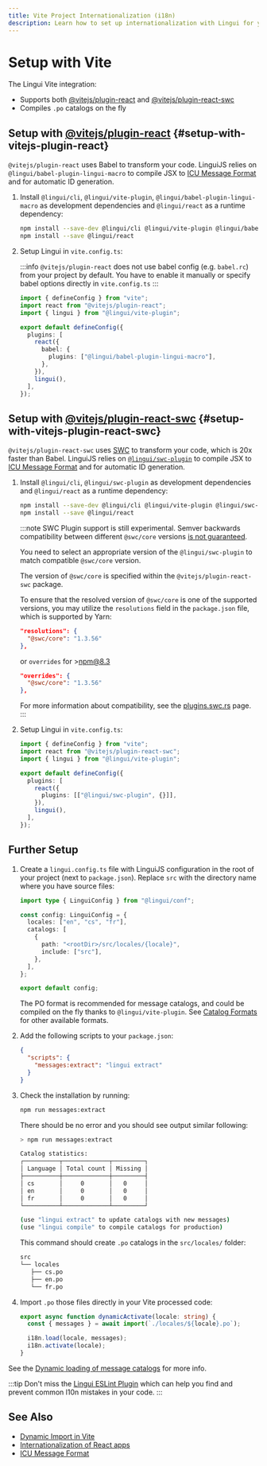 ```yaml
---
title: Vite Project Internationalization (i18n)
description: Learn how to set up internationalization with Lingui for your Vite project
---
```


# Setup with Vite

The Lingui Vite integration:

- Supports both [@vitejs/plugin-react](https://www.npmjs.com/package/@vitejs/plugin-react) and [@vitejs/plugin-react-swc](https://www.npmjs.com/package/@vitejs/plugin-react-swc)
- Compiles `.po` catalogs on the fly

## Setup with [@vitejs/plugin-react](https://www.npmjs.com/package/@vitejs/plugin-react) {#setup-with-vitejs-plugin-react}

`@vitejs/plugin-react` uses Babel to transform your code. LinguiJS relies on `@lingui/babel-plugin-lingui-macro` to compile JSX to [ICU Message Format](/docs/guides/message-format.md) and for automatic ID generation.

1.  Install `@lingui/cli`, `@lingui/vite-plugin`, `@lingui/babel-plugin-lingui-macro` as development dependencies and `@lingui/react` as a runtime dependency:

    ```bash npm2yarn
    npm install --save-dev @lingui/cli @lingui/vite-plugin @lingui/babel-plugin-lingui-macro
    npm install --save @lingui/react
    ```

2.  Setup Lingui in `vite.config.ts`:

    :::info
    `@vitejs/plugin-react` does not use babel config (e.g. `babel.rc`) from your project by default. You have to enable it manually or specify babel options directly in `vite.config.ts`
    :::

    ```ts title="vite.config.ts"
    import { defineConfig } from "vite";
    import react from "@vitejs/plugin-react";
    import { lingui } from "@lingui/vite-plugin";

    export default defineConfig({
      plugins: [
        react({
          babel: {
            plugins: ["@lingui/babel-plugin-lingui-macro"],
          },
        }),
        lingui(),
      ],
    });
    ```

## Setup with [@vitejs/plugin-react-swc](https://www.npmjs.com/package/@vitejs/plugin-react-swc) {#setup-with-vitejs-plugin-react-swc}

`@vitejs/plugin-react-swc` uses [SWC](https://swc.rs/) to transform your code, which is 20x faster than Babel. LinguiJS relies on [`@lingui/swc-plugin`](/docs/ref/swc-plugin.md) to compile JSX to [ICU Message Format](/docs/guides/message-format.md) and for automatic ID generation.

1.  Install `@lingui/cli`, `@lingui/swc-plugin` as development dependencies and `@lingui/react` as a runtime dependency:

    ```bash npm2yarn
    npm install --save-dev @lingui/cli @lingui/vite-plugin @lingui/swc-plugin
    npm install --save @lingui/react
    ```

    :::note
    SWC Plugin support is still experimental. Semver backwards compatibility between different `@swc/core` versions [is not guaranteed](https://github.com/swc-project/swc/issues/5060).

    You need to select an appropriate version of the `@lingui/swc-plugin` to match compatible `@swc/core` version.

    The version of `@swc/core` is specified within the `@vitejs/plugin-react-swc` package.

    To ensure that the resolved version of `@swc/core` is one of the supported versions, you may utilize the `resolutions` field in the `package.json` file, which is supported by Yarn:

    ```json
    "resolutions": {
      "@swc/core": "1.3.56"
    },
    ```

    or `overrides` for >npm@8.3

    ```json
    "overrides": {
      "@swc/core": "1.3.56"
    },
    ```

    For more information about compatibility, see the [plugins.swc.rs](https://plugins.swc.rs/) page.
    :::

2.  Setup Lingui in `vite.config.ts`:

    ```ts title="vite.config.ts"
    import { defineConfig } from "vite";
    import react from "@vitejs/plugin-react-swc";
    import { lingui } from "@lingui/vite-plugin";

    export default defineConfig({
      plugins: [
        react({
          plugins: [["@lingui/swc-plugin", {}]],
        }),
        lingui(),
      ],
    });
    ```

## Further Setup

1.  Create a `lingui.config.ts` file with LinguiJS configuration in the root of your project (next to `package.json`). Replace `src` with the directory name where you have source files:

    ```ts title="lingui.config.ts"
    import type { LinguiConfig } from "@lingui/conf";

    const config: LinguiConfig = {
      locales: ["en", "cs", "fr"],
      catalogs: [
        {
          path: "<rootDir>/src/locales/{locale}",
          include: ["src"],
        },
      ],
    };

    export default config;
    ```

    The PO format is recommended for message catalogs, and could be compiled on the fly thanks to `@lingui/vite-plugin`. See [Catalog Formats](/docs/ref/catalog-formats.md) for other available formats.

2.  Add the following scripts to your `package.json`:

    ```json title="package.json"
    {
      "scripts": {
        "messages:extract": "lingui extract"
      }
    }
    ```

3.  Check the installation by running:

    ```bash npm2yarn
    npm run messages:extract
    ```

    There should be no error and you should see output similar following:

    ```bash npm2yarn
    > npm run messages:extract

    Catalog statistics:
    ┌──────────┬─────────────┬─────────┐
    │ Language │ Total count │ Missing │
    ├──────────┼─────────────┼─────────┤
    │ cs       │     0       │   0     │
    │ en       │     0       │   0     │
    │ fr       │     0       │   0     │
    └──────────┴─────────────┴─────────┘

    (use "lingui extract" to update catalogs with new messages)
    (use "lingui compile" to compile catalogs for production)
    ```

    This command should create `.po` catalogs in the `src/locales/` folder:

    ```bash
    src
    └── locales
       ├── cs.po
       ├── en.po
       └── fr.po
    ```

4.  Import `.po` those files directly in your Vite processed code:

    ```ts
    export async function dynamicActivate(locale: string) {
      const { messages } = await import(`./locales/${locale}.po`);

      i18n.load(locale, messages);
      i18n.activate(locale);
    }
    ```

See the [Dynamic loading of message catalogs](/docs/guides/dynamic-loading-catalogs.md) for more info.

:::tip
Don't miss the [Lingui ESLint Plugin](/docs/ref/eslint-plugin.md) which can help you find and prevent common l10n mistakes in your code.
:::

## See Also

- [Dynamic Import in Vite](https://vitejs.dev/guide/features.html#dynamic-import)
- [Internationalization of React apps](/docs/tutorials/react.md)
- [ICU Message Format](/docs/guides/message-format.md)
